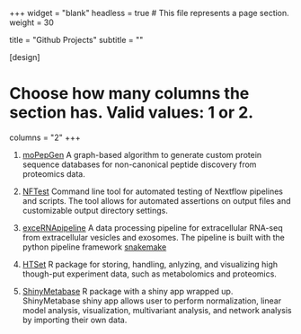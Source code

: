 +++
widget = "blank"
headless = true  # This file represents a page section.
weight = 30

title = "Github Projects"
subtitle = ""

[design]
  # Choose how many columns the section has. Valid values: 1 or 2.
  columns = "2"
+++

1. [moPepGen](uclahs-cds.github.io/package-moPepGen)
A graph-based algorithm to generate custom protein sequence databases for non-canonical peptide discovery from proteomics data.

2. [NFTest](https://github.com/uclahs-cds/tool-NFTest)
Command line tool for automated testing of Nextflow pipelines and scripts. The tool allows for automated assertions on output files and customizable output directory settings.

3. [exceRNApipeline](https://github.com/zhuchcn/exceRNApipeline)
A data processing pipeline for extracellular RNA-seq from extracellular vesicles and exosomes. The pipeline is built with the python pipeline framework [snakemake](https://github.com/snakemake/snakemake)

4. [HTSet](https://github.com/zhuchcn/HTSet)
R package for storing, handling, anlyzing, and visualizing high though-put experiment data, such as metabolomics and proteomics.

5. [ShinyMetabase](https://github.com/zhuchcn/ShinyMetabase)
R package with a shiny app wrapped up. ShinyMetabase shiny app allows user to perform normalization, linear model analysis, visualization, multivariant analysis, and network analysis by importing their own data.
